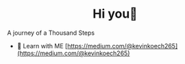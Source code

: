 <h1 align="center"> Hi you👋</h1>

<p>A journey of a Thousand Steps</p>




- 📝 Learn with ME [https://medium.com/@kevinkoech265](https://medium.com/@kevinkoech265)


